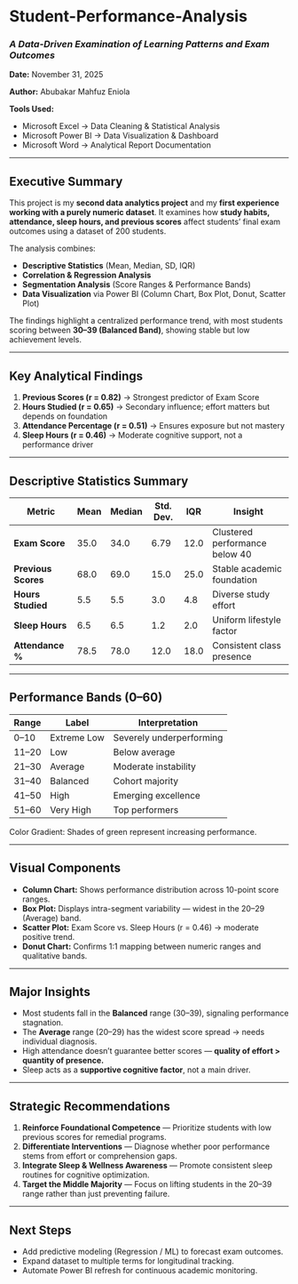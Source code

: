 # Student-Performance-Analysis

### *A Data-Driven Examination of Learning Patterns and Exam Outcomes*

**Date:** November 31, 2025

**Author:** Abubakar Mahfuz Eniola

**Tools Used:**
* Microsoft Excel → Data Cleaning & Statistical Analysis
* Microsoft Power BI → Data Visualization & Dashboard
* Microsoft Word → Analytical Report Documentation

---

## Executive Summary

This project is my **second data analytics project** and my **first experience working with a purely numeric dataset**.
It examines how **study habits, attendance, sleep hours, and previous scores** affect students’ final exam outcomes using a dataset of 200 students.

The analysis combines:

* **Descriptive Statistics** (Mean, Median, SD, IQR)
* **Correlation & Regression Analysis**
* **Segmentation Analysis** (Score Ranges & Performance Bands)
* **Data Visualization** via Power BI (Column Chart, Box Plot, Donut, Scatter Plot)

The findings highlight a centralized performance trend, with most students scoring between **30–39 (Balanced Band)**, showing stable but low achievement levels.

---

## Key Analytical Findings

1. **Previous Scores (r = 0.82)** → Strongest predictor of Exam Score
2. **Hours Studied (r = 0.65)** → Secondary influence; effort matters but depends on foundation
3. **Attendance Percentage (r = 0.51)** → Ensures exposure but not mastery
4. **Sleep Hours (r = 0.46)** → Moderate cognitive support, not a performance driver

---

## Descriptive Statistics Summary

| Metric              | Mean | Median | Std. Dev. | IQR  | Insight                        |
| ------------------- | ---- | ------ | --------- | ---- | ------------------------------ |
| **Exam Score**      | 35.0 | 34.0   | 6.79      | 12.0 | Clustered performance below 40 |
| **Previous Scores** | 68.0 | 69.0   | 15.0      | 25.0 | Stable academic foundation     |
| **Hours Studied**   | 5.5  | 5.5    | 3.0       | 4.8  | Diverse study effort           |
| **Sleep Hours**     | 6.5  | 6.5    | 1.2       | 2.0  | Uniform lifestyle factor       |
| **Attendance %**    | 78.5 | 78.0   | 12.0      | 18.0 | Consistent class presence      |

---

## Performance Bands (0–60)

| Range | Label       | Interpretation           |
| ----- | ----------- | ------------------------ |
| 0–10  | Extreme Low | Severely underperforming |
| 11–20 | Low         | Below average            |
| 21–30 | Average     | Moderate instability     |
| 31–40 | Balanced    | Cohort majority          |
| 41–50 | High        | Emerging excellence      |
| 51–60 | Very High   | Top performers           |

Color Gradient: Shades of green represent increasing performance.

---

## Visual Components

* **Column Chart:** Shows performance distribution across 10-point score ranges.
* **Box Plot:** Displays intra-segment variability — widest in the 20–29 (Average) band.
* **Scatter Plot:** Exam Score vs. Sleep Hours (r = 0.46) → moderate positive trend.
* **Donut Chart:** Confirms 1:1 mapping between numeric ranges and qualitative bands.

---

## Major Insights

* Most students fall in the **Balanced** range (30–39), signaling performance stagnation.
* The **Average** range (20–29) has the widest score spread → needs individual diagnosis.
* High attendance doesn’t guarantee better scores — **quality of effort > quantity of presence.**
* Sleep acts as a **supportive cognitive factor**, not a main driver.

---

## Strategic Recommendations

1. **Reinforce Foundational Competence** — Prioritize students with low previous scores for remedial programs.
2. **Differentiate Interventions** — Diagnose whether poor performance stems from effort or comprehension gaps.
3. **Integrate Sleep & Wellness Awareness** — Promote consistent sleep routines for cognitive optimization.
4. **Target the Middle Majority** — Focus on lifting students in the 20–39 range rather than just preventing failure.

---

## Next Steps

* Add predictive modeling (Regression / ML) to forecast exam outcomes.
* Expand dataset to multiple terms for longitudinal tracking.
* Automate Power BI refresh for continuous academic monitoring.


